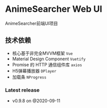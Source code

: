 # AnimeSearcher Web UI
AnimeSearcher前端UI项目

## 技术依赖
- 核心基于非完全MVVM框架 `Vue`
- Material Design Component `Vuetify`
- Promise 的 HTTP 通信组件库 `axios`
- H5弹幕播放器 `DPlayer`
- 加载条 `NProgress`

### Latest release 
- v0.9.8 on @2020-09-11
